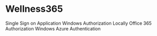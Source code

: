 Wellness365
=====

Single Sign on Application
Windows Authorization Locally
Office 365 Authorization
Windows Azure Authentication
